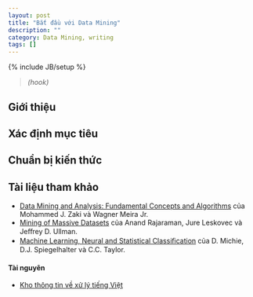 ```yaml
---
layout: post
title: "Bắt đầu với Data Mining"
description: ""
category: Data Mining, writing
tags: []
---
```

{% include JB/setup %}
> *(hook)*



## Giới thiệu

## Xác định mục tiêu

## Chuẩn bị kiến thức

## Tài liệu tham khảo
- [Data Mining and Analysis: Fundamental Concepts and Algorithms](https://www.dropbox.com/s/vqdoskyhml7oq8e/dmafca.pdf) của Mohammed J. Zaki và Wagner Meira Jr. 
- [Mining of Massive Datasets](https://www.dropbox.com/s/nkl3fjg2ynj5fiy/book.pdf) của Anand Rajaraman, Jure Leskovec và Jeﬀrey D. Ullman.
- [Machine Learning, Neural and Statistical Classiﬁcation](https://www.dropbox.com/s/73d69vtl8nyeotu/whole.pdf) của D. Michie, D.J. Spiegelhalter và C.C. Taylor.

#### Tài nguyên
- [Kho thông tin về xử lý tiếng Việt](http://xltiengviet.wikia.com/wiki/X%E1%BB%AD_l%C3%BD_ti%E1%BA%BFng_Vi%E1%BB%87t_Wiki)
